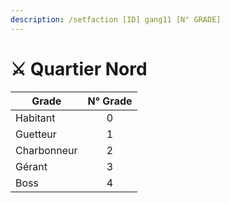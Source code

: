 ```yaml
---
description: /setfaction [ID] gang11 [N° GRADE]
---
```


# ⚔️ Quartier Nord

| Grade       | N° Grade |
| ----------- | :------: |
| Habitant    |     0    |
| Guetteur    |     1    |
| Charbonneur |     2    |
| Gérant      |     3    |
| Boss        |     4    |
